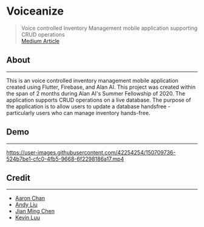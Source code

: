 # Voiceanize

> Voice controlled Inventory Management mobile application supporting CRUD operations  
> [Medium Article](https://medium.com/@andy.liu0123456/how-we-built-and-voice-enabled-an-inventory-management-app-with-alan-ai-450714b63954)

## About
---
This is an voice controlled inventory management mobile application created using Flutter, Firebase, and Alan AI. This project was created within the span of 2 months during Alan AI's Summer Fellowship of 2020. The application supports CRUD operations on a live database. The purpose of the application is to allow users to update a database handsfree - particularly users who can manage inventory hands-free.

## Demo 
---
https://user-images.githubusercontent.com/42254254/150709736-524b7be1-cfc0-4fb5-9668-6f2298186a17.mp4

## Credit
---
- [Aaron Chan](https://www.linkedin.com/in/aaronchan32/)  
- [Andy Liu](https://www.linkedin.com/in/andy-liu-1091b31ab/)  
- [Jian Ming Chen](https://www.linkedin.com/in/jian-ming-chen-b4107b1ab/)   
- [Kevin Luu](https://github.com/kevinluu0207)
